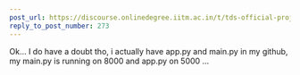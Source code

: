 ```yaml
---
post_url: https://discourse.onlinedegree.iitm.ac.in/t/tds-official-project1-discrepencies/171141/274
reply_to_post_number: 273
---
```

Ok… I do have a doubt tho, i actually have app.py and main.py in my github, my main.py is running on 8000 and app.py on 5000 …